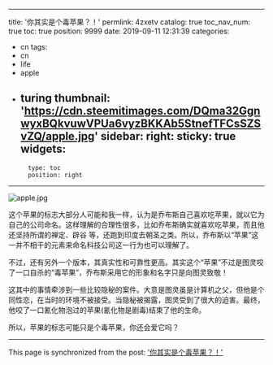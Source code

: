 
---
title: '你其实是个毒苹果？！'
permlink: 4zxetv
catalog: true
toc_nav_num: true
toc: true
position: 9999
date: 2019-09-11 12:31:39
categories:
- cn
tags:
- cn
- life
- apple
- turing
thumbnail: 'https://cdn.steemitimages.com/DQma32GgnwyxBQkvuwVPUa6vyzBKKAb5StnefTFCsSZSvZQ/apple.jpg'
sidebar:
    right:
        sticky: true
widgets:
    -
        type: toc
        position: right
---


![apple.jpg](https://cdn.steemitimages.com/DQma32GgnwyxBQkvuwVPUa6vyzBKKAb5StnefTFCsSZSvZQ/apple.jpg)

这个苹果的标志大部分人可能和我一样，认为是乔布斯自己喜欢吃苹果，就以它为自己的公司命名。这样理解的合理性很多，比如乔布斯确实就喜欢吃苹果，而且他还坚持所谓的禅定、辟谷 等，还跑到印度去朝圣之类。所以，乔布斯以“苹果”这一并不相干的元素来命名科技公司这一行为也可以理解了。

不过，还有另外一个版本，其真实性和可靠性更高。其实这个“苹果”不过是图灵咬了一口自杀的“毒苹果”，乔布斯采用它的形象和名字只是向图灵致敬！

这其中的事情牵涉到一些比较隐秘的案件。大意是图灵虽是计算机之父，但他是个同性恋，在当时的环境不被接受。当隐秘被揭露，图灵受到了很大的迫害。最终，他咬了一口氰化物泡过的苹果(氰化物是剧毒)结束了他的生命。

所以，苹果的标志可能只是个毒苹果，你还会爱它吗？

- - -

This page is synchronized from the post: ['你其实是个毒苹果？！'](https://steemit.com/@lemooljiang/4zxetv)
